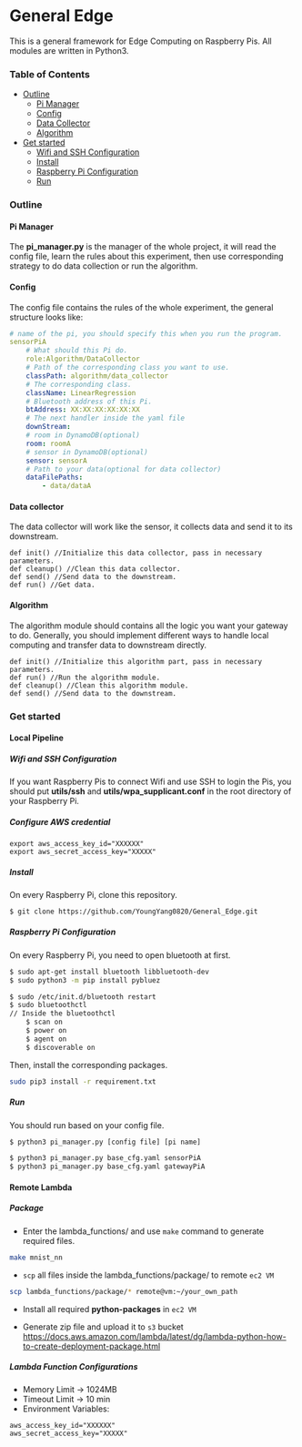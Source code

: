 # General Edge
This is a general framework for Edge Computing on Raspberry Pis. All modules are written in Python3. 

### Table of Contents
- [Outline](#outline)
  * [Pi Manager](pi-manager)
  * [Config](config)
  * [Data Collector](data-collector)
  * [Algorithm](algorithm)
- [Get started](#get-started)
  * [Wifi and SSH Configuration](#wifi-and-ssh-configuration)
  * [Install](#install)
  * [Raspberry Pi Configuration](#raspberry-pi-configuration)
  * [Run](#run)
  
### Outline

#### Pi Manager
The <b>pi_manager.py</b> is the manager of the whole project, it will read the config file, learn the rules about this experiment, then use corresponding strategy to do data collection or run the algorithm.
#### Config
The config file contains the rules of the whole experiment, the general structure looks like:
```yaml
# name of the pi, you should specify this when you run the program.
sensorPiA
    # What should this Pi do.
    role:Algorithm/DataCollector
    # Path of the corresponding class you want to use.
    classPath: algorithm/data_collector
    # The corresponding class.
    className: LinearRegression
    # Bluetooth address of this Pi.
    btAddress: XX:XX:XX:XX:XX:XX
    # The next handler inside the yaml file
    downStream:
    # room in DynamoDB(optional)
    room: roomA
    # sensor in DynamoDB(optional)
    sensor: sensorA
    # Path to your data(optional for data collector)
    dataFilePaths:
        - data/dataA
```
#### Data collector
The data collector will work like the sensor, it collects data and send it to its downstream. 
```
def init() //Initialize this data collector, pass in necessary parameters.
def cleanup() //Clean this data collector.
def send() //Send data to the downstream.
def run() //Get data.
```

#### Algorithm
The algorithm module should contains all the logic you want your gateway to do. Generally, you should implement different ways to handle local computing and transfer data to downstream directly.
```
def init() //Initialize this algorithm part, pass in necessary parameters.
def run() //Run the algorithm module.
def cleanup() //Clean this algorithm module.
def send() //Send data to the downstream.
```

### Get started

#### Local Pipeline

##### Wifi and SSH Configuration
If you want Raspberry Pis to connect Wifi and use SSH to login the Pis, you should put <b>utils/ssh</b> and <b>utils/wpa_supplicant.conf</b> in the root directory of your Raspberry Pi.

##### Configure AWS credential
```
export aws_access_key_id="XXXXXX"
export aws_secret_access_key="XXXXX"
```

##### Install
On every Raspberry Pi, clone this repository.
```sh
$ git clone https://github.com/YoungYang0820/General_Edge.git
```

##### Raspberry Pi Configuration
On every Raspberry Pi, you need to open bluetooth at first.
```sh
$ sudo apt-get install bluetooth libbluetooth-dev
$ sudo python3 -m pip install pybluez

$ sudo /etc/init.d/bluetooth restart
$ sudo bluetoothctl
// Inside the bluetoothctl
    $ scan on
    $ power on
    $ agent on
    $ discoverable on
```

Then, install the corresponding packages.
```sh
sudo pip3 install -r requirement.txt
```

##### Run
You should run based on your config file. 
```sh
$ python3 pi_manager.py [config file] [pi name]

$ python3 pi_manager.py base_cfg.yaml sensorPiA
$ python3 pi_manager.py base_cfg.yaml gatewayPiA
```

#### Remote Lambda

##### Package
* Enter the lambda_functions/ and use `make` command to generate required files.
```sh
make mnist_nn
```
* `scp` all files inside the lambda_functions/package/ to remote `ec2 VM`
```sh
scp lambda_functions/package/* remote@vm:~/your_own_path
```
* Install all required **python-packages** in `ec2 VM`

* Generate zip file and upload it to `s3` bucket
https://docs.aws.amazon.com/lambda/latest/dg/lambda-python-how-to-create-deployment-package.html

##### Lambda Function Configurations
* Memory Limit -> 1024MB
* Timeout Limit -> 10 min
* Environment Variables:
```
aws_access_key_id="XXXXXX"
aws_secret_access_key="XXXXX"
```
